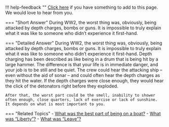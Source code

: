 !!! help-feedback ""
    [Click here](https://other.example.com/feedback) if you have something to add to this page. We would love to hear from you.

=== "Short Answer"
    During WW2, the worst thing was, obviously, being attacked by depth charges, bombs or guns. It is impossible to truly explain what it was like to someone who didn’t experience it first-hand.

=== "Detailed Answer"
    During WW2, the worst thing was, obviously, being attacked by depth charges, bombs or guns.  It is impossible to truly explain what it was like to someone who didn’t experience it first-hand.  Depth charging has been described as like being in a drum that is being hit by a large hammer.  The difference is that your life is in immediate danger, and your job is to be still and be quiet.  The crew could hear the attacking ship – even without the aid of sonar – and could often hear the depth charges as they hit the water.  If the depth charges were close enough, they would hear the click of the detonators right before they exploded.
    
    After that, the worst part could be the smell, inability to shower often enough, close quarters, lack of exercise or lack of sunshine.  It depends on what is most important to you.

=== "Related Topics"
    - [What was the best part of being on a boat?](./what-was-the-best-part-of-being-on-a-boat.md)
    - [What was “Liberty”?](./what-was-liberty.md)
    - [What was “Leave”?](./what-was-leave.md)
